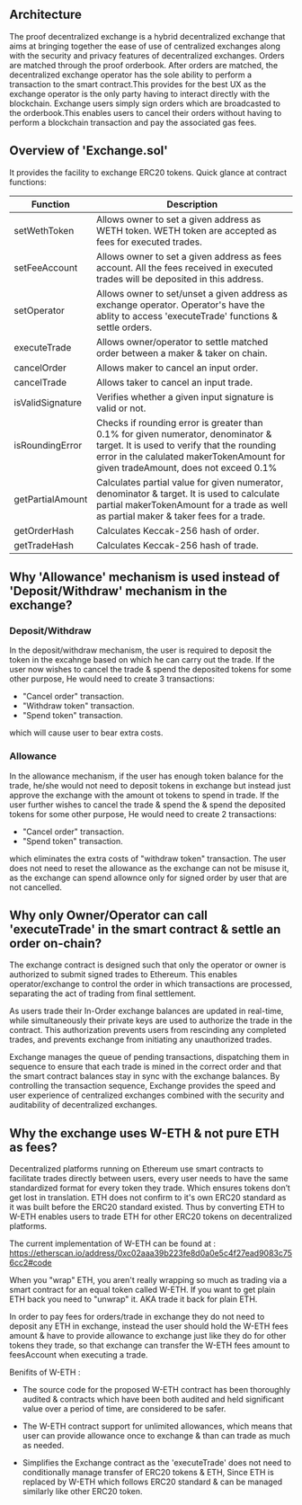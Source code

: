 ## Architecture

The proof decentralized exchange is a hybrid decentralized exchange that aims at bringing together the ease of use of 
centralized exchanges along with the security and privacy features of decentralized exchanges. Orders are matched 
through the proof orderbook. After orders are matched, the decentralized exchange operator has the sole ability to 
perform a transaction to the smart contract.This provides for the best UX as the exchange operator is the only party 
having to interact directly with the blockchain. Exchange users simply sign orders which are broadcasted to the 
orderbook.This enables users to cancel their orders without having to perform a blockchain transaction and pay the 
associated gas fees.

## Overview of 'Exchange.sol'

It provides the facility to exchange ERC20 tokens. Quick glance at contract functions:

| Function            | Description                      |
| ------------------- | -------------------------------- |
| setWethToken        | Allows owner to set a given address as WETH token. WETH token are accepted as fees for executed trades.|
| setFeeAccount       | Allows owner to set a given address as fees account. All the fees received in executed trades will be deposited in this address.|
| setOperator         | Allows owner to set/unset a given address as exchange operator. Operator's have the ablity to access 'executeTrade' functions & settle orders.|
| executeTrade        | Allows owner/operator to settle matched order between a maker & taker on chain.|
| cancelOrder         | Allows maker to cancel an input order.|
| cancelTrade         | Allows taker to cancel an input trade.|
| isValidSignature    | Verifies whether a given input signature is valid or not.|
| isRoundingError     | Checks if rounding error is greater than 0.1% for given numerator, denominator & target. It is used to verify that the rounding error in the calulated makerTokenAmount for given tradeAmount, does not exceed 0.1%|
| getPartialAmount    | Calculates partial value for given numerator, denominator & target. It is used to calculate partial makerTokenAmount for a trade as well as partial maker & taker fees for a trade. |
| getOrderHash        | Calculates Keccak-256 hash of order.|
| getTradeHash        | Calculates Keccak-256 hash of trade.|

## Why 'Allowance' mechanism is used instead of 'Deposit/Withdraw' mechanism in the exchange?

### Deposit/Withdraw

In the deposit/withdraw mechanism, the user is required to deposit the token in the excahnge based on which he can carry out
the trade. If the user now wishes to cancel the trade & spend the deposited tokens for some other purpose, He would need to
create 3 transactions:
- "Cancel order" transaction.
- "Withdraw token" transaction.
- "Spend token" transaction.  

which will cause user to bear extra costs. 

### Allowance

In the allowance mechanism, if the user has enough token balance for the trade, he/she would not need to deposit tokens in
exchange but instead just approve the exchange with the amount ot tokens to spend in trade. If the user further wishes to 
cancel the trade & spend the & spend the deposited tokens for some other purpose, He would need to
create 2 transactions: 
- "Cancel order" transaction.
- "Spend token" transaction.  

which eliminates the extra costs of "withdraw token" transaction. The user does not need to reset the allowance as the exchange
can not be misuse it, as the exchange can spend allownce only for signed order by user that are not cancelled.

## Why only Owner/Operator can call 'executeTrade' in the smart contract & settle an order on-chain?

The exchange contract is designed such that only the operator or owner is authorized to submit signed trades to Ethereum.
This enables operator/exchange to control the order in which transactions are processed, separating the act of trading from
final settlement. 

As users trade their In-Order exchange balances are updated in real-time, while simultaneously their private keys are used to 
authorize the trade in the contract. This authorization prevents users from rescinding any completed trades, and prevents
exchange from initiating any unauthorized trades.

Exchange manages the queue of pending transactions, dispatching them in sequence to ensure that each trade is mined in the
correct order and that the smart contract balances stay in sync with the exchange balances. By controlling the transaction 
sequence, Exchange provides the speed and user experience of centralized exchanges combined with the security and 
auditability of decentralized exchanges.

##  Why the exchange uses W-ETH & not pure ETH as fees?

Decentralized platforms running on Ethereum use smart contracts to facilitate trades directly between users, every user needs
to have the same standardized format for every token they trade. Which ensures tokens don’t get lost in translation. ETH does 
not confirm to it's own ERC20 standard as it was built before the ERC20 standard existed. Thus by converting ETH to W-ETH 
enables users to trade ETH for other ERC20 tokens on decentralized platforms. 

The current implementation of W-ETH can be found at :
https://etherscan.io/address/0xc02aaa39b223fe8d0a0e5c4f27ead9083c756cc2#code

When you "wrap" ETH, you aren't really wrapping so much as trading via a smart contract for an equal token called W-ETH. 
If you want to get plain ETH back you need to "unwrap" it. AKA trade it back for plain ETH.

In order to pay fees for orders/trade in exchange they do not need to deposit any ETH in exchange, instead the user should hold 
the W-ETH fees amount & have to provide allowance to exchange just like they do for other tokens they trade, so that exchange 
can transfer the W-ETH fees amount to feesAccount when executing a trade.

Benifits of W-ETH :
- The source code for the proposed W-ETH contract has been thoroughly audited & contracts which have been both audited and held
significant value over a period of time, are considered to be safer.

- The W-ETH contract support for unlimited allowances, which means that user can provide allowance once to exchange & than can
trade as much as needed.

- Simplifies the Exchange contract as the 'executeTrade' does not need to conditionally manage transfer of ERC20 tokens &
ETH, Since ETH is replaced by W-ETH which follows ERC20 standard & can be managed similarly like other ERC20 token.
